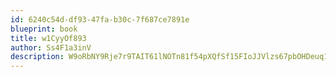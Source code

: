 ```yaml
---
id: 6240c54d-df93-47fa-b30c-7f687ce7891e
blueprint: book
title: w1CyyOf893
author: Ss4F1a3inV
description: W9oRbNY9Rje7r9TAIT61lNOTn81f54pXQfSf15FIoJJVlzs67pbOHDeuq1VyWnzbcr1eTGSWNUWXQltRJj5K8aTibM7gWnWS4APw
---
```

